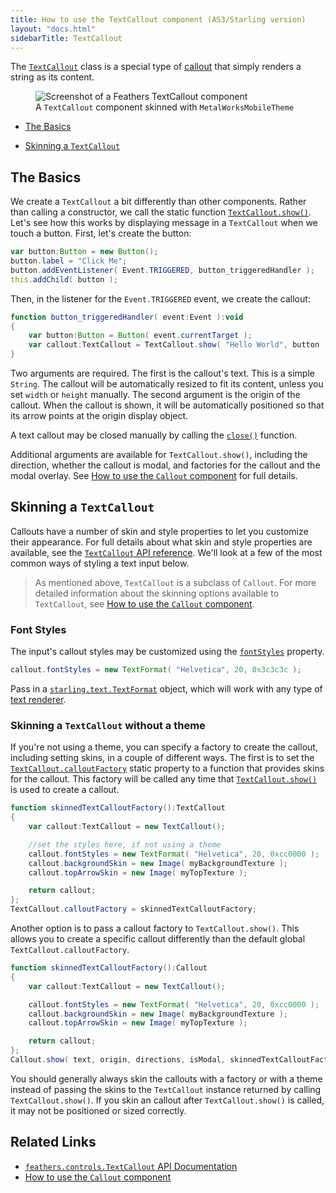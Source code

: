 ```yaml
---
title: How to use the TextCallout component (AS3/Starling version)
layout: "docs.html"
sidebarTitle: TextCallout
---
```


The [`TextCallout`](/api-reference/feathers/controls/TextCallout.html) class is a special type of [callout](./callout.md) that simply renders a string as its content.

<figure>
<img src="/learn/as3-starling/images/text-callout.png" srcset="/learn/as3-starling/images/text-callout@2x.png 2x" alt="Screenshot of a Feathers TextCallout component" />
<figcaption>A <code>TextCallout</code> component skinned with <code>MetalWorksMobileTheme</code></figcaption>
</figure>

- [The Basics](#the-basics)

- [Skinning a `TextCallout`](#skinning-a-textcallout)

## The Basics

We create a `TextCallout` a bit differently than other components. Rather than calling a constructor, we call the static function [`TextCallout.show()`](</api-reference/feathers/controls/TextCallout.html#show()>). Let's see how this works by displaying message in a `TextCallout` when we touch a button. First, let's create the button:

```actionscript
var button:Button = new Button();
button.label = "Click Me";
button.addEventListener( Event.TRIGGERED, button_triggeredHandler );
this.addChild( button );
```

Then, in the listener for the `Event.TRIGGERED` event, we create the callout:

```actionscript
function button_triggeredHandler( event:Event ):void
{
    var button:Button = Button( event.currentTarget );
    var callout:TextCallout = TextCallout.show( "Hello World", button );
}
```

Two arguments are required. The first is the callout's text. This is a simple `String`. The callout will be automatically resized to fit its content, unless you set `width` or `height` manually. The second argument is the origin of the callout. When the callout is shown, it will be automatically positioned so that its arrow points at the origin display object.

A text callout may be closed manually by calling the [`close()`](</api-reference/feathers/controls/Callout.html#close()>) function.

Additional arguments are available for `TextCallout.show()`, including the direction, whether the callout is modal, and factories for the callout and the modal overlay. See [How to use the `Callout` component](./callout.md) for full details.

## Skinning a `TextCallout`

Callouts have a number of skin and style properties to let you customize their appearance. For full details about what skin and style properties are available, see the [`TextCallout` API reference](/api-reference/feathers/controls/TextCallout.html). We'll look at a few of the most common ways of styling a text input below.

> As mentioned above, `TextCallout` is a subclass of `Callout`. For more detailed information about the skinning options available to `TextCallout`, see [How to use the `Callout` component](./callout.md).

### Font Styles

The input's callout styles may be customized using the [`fontStyles`](/api-reference/feathers/controls/TextCallout.html#fontStyles) property.

```actionscript
callout.fontStyles = new TextFormat( "Helvetica", 20, 0x3c3c3c );
```

Pass in a [`starling.text.TextFormat`](http://doc.starling-framework.org/current/starling/text/TextFormat.html) object, which will work with any type of [text renderer](./text-renderers.md).

### Skinning a `TextCallout` without a theme

If you're not using a theme, you can specify a factory to create the callout, including setting skins, in a couple of different ways. The first is to set the [`TextCallout.calloutFactory`](/api-reference/feathers/controls/TextCallout.html#calloutFactory) static property to a function that provides skins for the callout. This factory will be called any time that [`TextCallout.show()`](</api-reference/feathers/controls/TextCallout.html#show()>) is used to create a callout.

```actionscript
function skinnedTextCalloutFactory():TextCallout
{
    var callout:TextCallout = new TextCallout();

    //set the styles here, if not using a theme
    callout.fontStyles = new TextFormat( "Helvetica", 20, 0xcc0000 );
    callout.backgroundSkin = new Image( myBackgroundTexture );
    callout.topArrowSkin = new Image( myTopTexture );

    return callout;
};
TextCallout.calloutFactory = skinnedTextCalloutFactory;
```

Another option is to pass a callout factory to `TextCallout.show()`. This allows you to create a specific callout differently than the default global `TextCallout.calloutFactory`.

```actionscript
function skinnedTextCalloutFactory():Callout
{
    var callout:TextCallout = new TextCallout();

    callout.fontStyles = new TextFormat( "Helvetica", 20, 0xcc0000 );
    callout.backgroundSkin = new Image( myBackgroundTexture );
    callout.topArrowSkin = new Image( myTopTexture );

    return callout;
};
Callout.show( text, origin, directions, isModal, skinnedTextCalloutFactory );
```

You should generally always skin the callouts with a factory or with a theme instead of passing the skins to the `TextCallout` instance returned by calling `TextCallout.show()`. If you skin an callout after `TextCallout.show()` is called, it may not be positioned or sized correctly.

## Related Links

- [`feathers.controls.TextCallout` API Documentation](/api-reference/feathers/controls/TextCallout.html)
- [How to use the `Callout` component](./callout.md)
